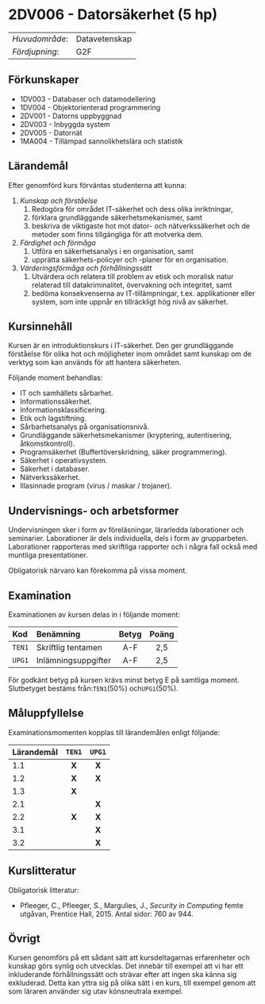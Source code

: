 # 2DV006 - Datorsäkerhet (5 hp)

|     |     |
| --- | --- | 
| *Huvudområde*: | Datavetenskap | 
| *Fördjupning*: | G2F | 

## Förkunskaper

- 1DV003 - Databaser och datamodellering
- 1DV004 - Objektorienterad programmering
- 2DV001 - Datorns uppbyggnad
- 2DV003 - Inbyggda system
- 2DV005 - Datornät
- 1MA004 - Tillämpad sannolikhetslära och statistik

## Lärandemål

Efter genomförd kurs förväntas studenterna att kunna:

1. *Kunskap och förståelse*
    1. Redogöra för området IT­-säkerhet och dess olika inriktningar,
    2. förklara grundläggande säkerhetsmekanismer, samt
    3. beskriva de viktigaste hot mot dator- och nätverkssäkerhet och de metoder som finns tillgängliga för att motverka dem.
2. *Färdighet och förmåga*
    1. Utföra en säkerhetsanalys i en organisation, samt
    2. upprätta säkerhets-policyer och -planer för en organisation.
3. *Värderingsförmåga och förhållningssätt*
    1. Utvärdera och relatera till problem av etisk och moralisk natur relaterad till datakriminalitet, övervakning och integritet, samt
    2. bedöma konsekvenserna av IT-tillämpningar, t.ex. applikationer eller system, som inte uppnår en tillräckligt hög nivå av säkerhet.

## Kursinnehåll

Kursen är en introduktionskurs i IT-säkerhet. Den ger grundläggande förståelse för olika hot och möjligheter inom området samt kunskap om de verktyg som kan används för att hantera säkerheten. 

Följande moment behandlas:

- IT och samhällets sårbarhet.
- Informationssäkerhet.
- Informationsklassificering.
- Etik och lagstiftning.
- Sårbarhetsanalys på organisationsnivå.
- Grundläggande säkerhetsmekanismer (kryptering, autentisering, åtkomstkontroll).
- Programsäkerhet (Buffertöverskridning, säker programmering).
- Säkerhet i operativsystem.
- Säkerhet i databaser.
- Nätverkssäkerhet.
- Illasinnade program (virus / maskar / trojaner).

## Undervisnings- och arbetsformer

Undervisningen sker i form av föreläsningar, lärarledda laborationer och seminarier. Laborationer är dels individuella, dels i form av grupparbeten. Laborationer rapporteras med skriftliga rapporter och i några fall också med muntliga presentationer. 

Obligatorisk närvaro kan förekomma på vissa moment.

## Examination

Examinationen av kursen delas in i följande moment:

| Kod  | Benämning             | Betyg | Poäng | 
| :--- | :-------------------- | :---: | :---: |
|`TEN1`| Skriftlig tentamen    | A-F   | 2,5   |
|`UPG1`| Inlämningsuppgifter   | A-F   | 2,5   |

För godkänt betyg på kursen krävs minst betyg E på samtliga moment. Slutbetyget bestäms från:`TEN1`(50%) och`UPG1`(50%).

## Måluppfyllelse

Examinationsmomenten kopplas till lärandemålen enligt följande:

| Lärandemål |`TEN1` |`UPG1` |
| :--------- | :---: | :---: |
| 1.1        | **X** | **X** |
| 1.2        | **X** | **X** |
| 1.3        | **X** |       |
| 2.1        |       | **X** |
| 2.2        | **X** | **X** |
| 3.1        |       | **X** |
| 3.2        |       | **X** |

## Kurslitteratur

Obligatorisk litteratur:

- Pfleeger, C., Pfleeger, S., Margulies, J., *Security in Computing* femte utgåvan, Prentice Hall, 2015. Antal sidor: 760 av 944.

## Övrigt

Kursen genomförs på ett sådant sätt att kursdeltagarnas erfarenheter och kunskap görs synlig och utvecklas. Det innebär till exempel att vi har ett inkluderande förhållningssätt och strävar efter att ingen ska känna sig exkluderad. Detta kan yttra sig på olika sätt i en kurs, till exempel genom att som läraren använder sig utav könsneutrala exempel.
